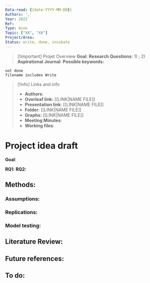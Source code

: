 ```yaml
---
Data-read: {{date:YYYY-MM-DD}}
Authors: ','
Year: 2022
Ref: 
Type: mine
Topic: ["XX", "XX"]
Project/Area:
Status: write, done, incubate
---
```


>[!important] Projet Overview
>**Goal**:
>**Research Questions**: 1) ; 2) 
>**Aspirational Journal**:
>**Possible keywords:** 
```tasks
not done
filename includes Write
```

>[!info] Links and info
>- **Authors**: 
>- **Overleaf link:** [[LINK|NAME FILE]]
>- **Presentation link**:  [[LINK|NAME FILE]]
>- **Folder**:  [[LINK|NAME FILE]]
>- **Graphs:**  [[LINK|NAME FILE]]
>- **Meeting Minutes**:  
>- **Working files**: 

# Project idea draft
**Goal**: 

**RQ1**: 
**RQ2:** 

## Methods:
### Assumptions:
### Replications:
### Model testing:
## Literature Review:

## Future references:

## To do:

